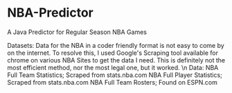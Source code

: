 # NBA-Predictor
A Java Predictor for Regular Season NBA Games

Datasets: 
    Data for the NBA in a coder friendly format is not easy to come by on the internet. To resolve this, I used Google's Scraping tool available for chrome on various NBA Sites to get the data I need. This is definitely not the most efficient method, nor the most legal one, but it worked. \n
    Data:  NBA Full Team Statistics; Scraped from stats.nba.com
           NBA Full Player Statistics; Scraped from stats.nba.com
           NBA Full Team Rosters; Found on ESPN.com
